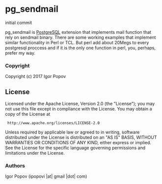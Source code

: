 # pg_sendmail
initial commit

pg_sendmail is [PostgreSQL](https://www.postgresql.org/) extension that implements mail function that rely on sendmail binary.
There are some working examples that implement similar functionality in Perl or TCL. But perl add about 20Megs to every postgresql proccess and if it is the only one function in perl, you, perhaps, prefer my way.

### Copyright

  Copyright (c) 2017 Igor Popov

License
-------
   Licensed under the Apache License, Version 2.0 (the "License");
   you may not use this file except in compliance with the License.
   You may obtain a copy of the License at

     http://www.apache.org/licenses/LICENSE-2.0

   Unless required by applicable law or agreed to in writing, software
   distributed under the License is distributed on an "AS IS" BASIS,
   WITHOUT WARRANTIES OR CONDITIONS OF ANY KIND, either express or implied.
   See the License for the specific language governing permissions and
   limitations under the License.

### Authors

  Igor Popov
  (ipopovi |at| gmail |dot| com)
